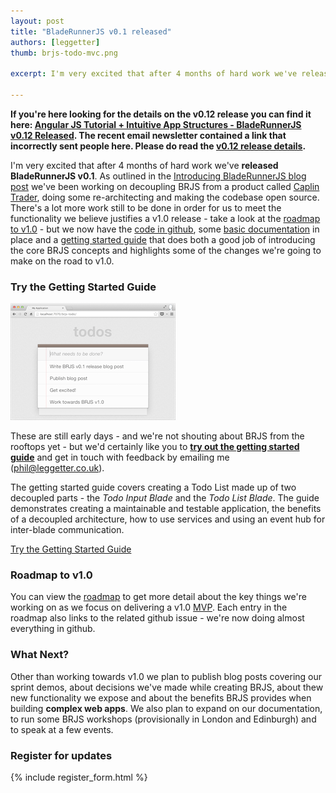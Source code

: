 ```yaml
---
layout: post
title: "BladeRunnerJS v0.1 released"
authors: [leggetter]
thumb: brjs-todo-mvc.png

excerpt: I'm very excited that after 4 months of hard work we've released BladeRunnerJS v0.1. We've been working on decoupling BRJS from a product called Caplin Trader, doing some re-architecting and tidying up some rough edges. There's a lot more work still to be done but v0.1 and the getting started guide does both a good job of introducing the core BRJS concepts and highlights some of the changes we're going to make.

---
```


<div class="alert alert-warning">
<strong>If you're here looking for the details on the v0.12 release you can find it here: <a href="http://bladerunnerjs.org/blog/brjs-v0-12-released/">Angular JS Tutorial + Intuitive App Structures - BladeRunnerJS v0.12 Released</a>. The recent email newsletter contained a link that incorrectly sent people here. Please do read the <a href="http://bladerunnerjs.org/blog/brjs-v0-12-released/">v0.12 release details</a>.</strong>
</div>

I'm very excited that after 4 months of hard work we've **released BladeRunnerJS v0.1**. As outlined in the [Introducing BladeRunnerJS blog post](http://bladerunnerjs.org/2013/09/16/introducing-bladerunnerjs/) we've been working on decoupling BRJS from a product called [Caplin Trader](http://www.caplin.com/caplin-trader), doing some re-architecting and making the codebase open source. There's a lot more work still to be done in order for us to meet the functionality we believe justifies a v1.0 release - take a look at the [roadmap to v1.0][roadmap] - but we now have the [code in github](https://github.com/BladeRunnerJS/brjs/), some [basic documentation](http://bladerunnerjs.org/docs/) in place and a [getting started guide][getting_started] that does both a good job of introducing the core BRJS concepts and highlights some of the changes we're going to make on the road to v1.0.

### Try the Getting Started Guide

<a href="http://bladerunnerjs.org/docs/use/getting_started/"><img src="/blog/img/brjs-todo-mvc.png" class="blog-img-right" /></a>

These are still early days - and we're not shouting about BRJS from the rooftops yet - but we'd certainly like you to **[try out the getting started guide][getting_started]** and get in touch with feedback by emailing me ([phil@leggetter.co.uk](mailto:phil@leggetter.co.uk?subject=BRJS+feedback)).

The getting started guide covers creating a Todo List made up of two decoupled parts - the *Todo Input Blade* and the *Todo List Blade*. The guide demonstrates creating a maintainable and testable application, the benefits of a decoupled architecture, how to use services and using an event hub for inter-blade communication.

<a href="http://bladerunnerjs.org/docs/use/getting_started/" class="btn btn-success">Try the Getting Started Guide</a>

### Roadmap to v1.0

You can view the [roadmap][roadmap] to get more detail about the key things we're working on as we focus on delivering a v1.0 [MVP](http://en.wikipedia.org/wiki/Minimum_viable_product). Each entry in the roadmap also links to the related github issue - we're now doing almost everything in github.

### What Next?

Other than working towards v1.0 we plan to publish blog posts covering our sprint demos, about decisions we've made while creating BRJS, about thew new functionality we expose and about the benefits BRJS provides when building **complex web apps**. We also plan to expand on our documentation, to run some BRJS workshops (provisionally in London and Edinburgh) and to speak at a few events.

### Register for updates

{% include register_form.html %}

[getting_started]: http://bladerunnerjs.org/docs/use/getting_started/
[roadmap]: http://bladerunnerjs.org/docs/roadmap/
